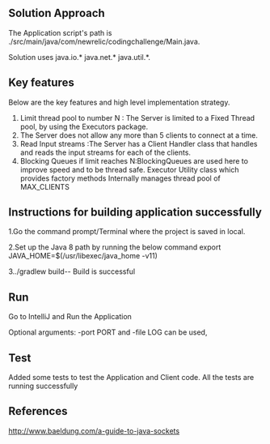 ## Solution Approach

The Application script's path is ./src/main/java/com/newrelic/codingchallenge/Main.java. 

Solution uses java.io.* java.net.* java.util.*.

## Key features
Below are the key features and high level implementation strategy.

1. Limit thread pool to number N : The Server is limited to a Fixed Thread pool, by using the Executors package.
2. The Server does not allow any more than 5 clients to connect at a time. 
3. Read Input streams :The Server has a Client Handler class that handles and reads the input streams for each of the clients. 
4. Blocking Queues if limit reaches N:BlockingQueues are used here to improve speed and to be thread safe. Executor Utility class which provides factory methods
   Internally manages thread pool of MAX_CLIENTS


## Instructions for building application successfully

1.Go the command prompt/Terminal where the project is saved in local.

2.Set up the Java 8 path by running the below command
export JAVA_HOME=$(/usr/libexec/java_home -v11)

3../gradlew build-- Build is successful

## Run
Go to IntelliJ and Run the Application 

Optional arguments: -port PORT and -file LOG can be used, 

## Test
Added some tests to test the Application and Client code.
All the tests are running successfully

## References
http://www.baeldung.com/a-guide-to-java-sockets
